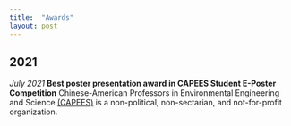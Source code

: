 ```yaml
---
title:  "Awards"
layout: post
---
```

## 2021
*July 2021*   **Best poster presentation award in CAPEES Student E-Poster Competition**
              Chinese-American Professors in Environmental Engineering and Science [(CAPEES)](http://www.capees.org/bylaws.html) is a non-political, non-sectarian, and not-for-profit organization.

